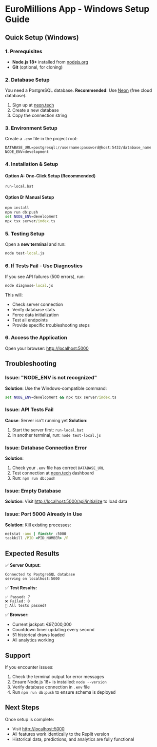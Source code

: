 # EuroMillions App - Windows Setup Guide

## Quick Setup (Windows)

### 1. Prerequisites
- **Node.js 18+** installed from [nodejs.org](https://nodejs.org)
- **Git** (optional, for cloning)

### 2. Database Setup
You need a PostgreSQL database. **Recommended**: Use [Neon](https://neon.tech) (free cloud database).

1. Sign up at [neon.tech](https://neon.tech)
2. Create a new database
3. Copy the connection string

### 3. Environment Setup
Create a `.env` file in the project root:
```
DATABASE_URL=postgresql://username:password@host:5432/database_name
NODE_ENV=development
```

### 4. Installation & Setup

#### Option A: One-Click Setup (Recommended)
```cmd
run-local.bat
```

#### Option B: Manual Setup
```cmd
npm install
npm run db:push
set NODE_ENV=development
npx tsx server/index.ts
```

### 5. Testing Setup
Open a **new terminal** and run:
```cmd
node test-local.js
```

### 6. If Tests Fail - Use Diagnostics
If you see API failures (500 errors), run:
```cmd
node diagnose-local.js
```

This will:
- Check server connection
- Verify database stats
- Force data initialization
- Test all endpoints
- Provide specific troubleshooting steps

### 6. Access the Application
Open your browser: [http://localhost:5000](http://localhost:5000)

## Troubleshooting

### Issue: "NODE_ENV is not recognized"
**Solution**: Use the Windows-compatible command:
```cmd
set NODE_ENV=development && npx tsx server/index.ts
```

### Issue: API Tests Fail
**Cause**: Server isn't running yet
**Solution**: 
1. Start the server first: `run-local.bat`
2. In another terminal, run: `node test-local.js`

### Issue: Database Connection Error
**Solution**: 
1. Check your `.env` file has correct `DATABASE_URL`
2. Test connection at [neon.tech](https://neon.tech) dashboard
3. Run: `npm run db:push`

### Issue: Empty Database
**Solution**: Visit [http://localhost:5000/api/initialize](http://localhost:5000/api/initialize) to load data

### Issue: Port 5000 Already in Use
**Solution**: Kill existing processes:
```cmd
netstat -ano | findstr :5000
taskkill /PID <PID_NUMBER> /F
```

## Expected Results

✅ **Server Output:**
```
Connected to PostgreSQL database
serving on localhost:5000
```

✅ **Test Results:**
```
✅ Passed: 7
❌ Failed: 0
🎉 All tests passed!
```

✅ **Browser:**
- Current jackpot: €97,000,000
- Countdown timer updating every second
- 51 historical draws loaded
- All analytics working

## Support

If you encounter issues:
1. Check the terminal output for error messages
2. Ensure Node.js 18+ is installed: `node --version`
3. Verify database connection in `.env` file
4. Run `npm run db:push` to ensure schema is deployed

## Next Steps

Once setup is complete:
- Visit [http://localhost:5000](http://localhost:5000)
- All features work identically to the Replit version
- Historical data, predictions, and analytics are fully functional
